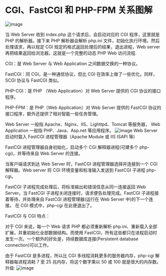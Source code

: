 # CGI、FastCGI 和 PHP-FPM 关系图解

![image](http://ou1viq65b.bkt.clouddn.com/17-8-3/4700904.jpg)

当 Web Server 收到 index.php 这个请求后，会启动对应的 CGI 程序，这里就是 PHP 的解析器。接下来 PHP 解析器会解析 php.ini 文件，初始化执行环境，然后处理请求，再以规定 CGI 规定的格式返回处理后的结果，退出进程，Web server 再把结果返回给浏览器。这就是一个完整的动态 PHP Web 访问流程.

CGI：是 Web Server 与 Web Application 之间数据交换的一种协议。

FastCGI：同 CGI，是一种通信协议，但比 CGI 在效率上做了一些优化。同样，SCGI 协议与 FastCGI 类似。

PHP-CGI：是 PHP （Web Application）对 Web Server 提供的 CGI 协议的接口程序。

PHP-FPM：是 PHP（Web Application）对 Web Server 提供的 FastCGI 协议的接口程序，额外还提供了相对智能一些任务管理。

Web Server 一般指 Apache、Nginx、IIS、Lighttpd、Tomcat 等服务器，
Web Application 一般指 PHP、Java、Asp.net 等应用程序。
![image](http://ou1viq65b.bkt.clouddn.com/17-8-3/75019151.jpg)
Web Server 启动时载入 FastCGI 进程管理器（Apache Module 或 IIS ISAPI 等)

FastCGI 进程管理器自身初始化，启动多个 CGI 解释器进程(可建多个 php-cgi)，并等待来自 Web Server 的连接。

当客户端请求到达 Web Server 时，FastCGI 进程管理器选择并连接到一个 CGI 解释器。Web server 将 CGI 环境变量和标准输入发送到 FastCGI 子进程 php-cgi。

FastCGI 子进程完成处理后，将标准输出和错误信息从同一连接返回 Web Server。当 FastCGI 子进程关闭连接时，请求便告处理完成。FastCGI 子进程接着等待，并处理来自 FastCGI 进程管理器(运行在 Web Server 中)的下一个连接。 在 CGI 模式中，php-cgi 在此便退出了。

FastCGI 与 CGI 特点：

对于 CGI 来说，每一个 Web 请求 PHP 都必须重新解析 php.ini、重新载入全部扩展，并重初始化全部数据结构。而使用 FastCGI，所有这些都只在进程启动时发生一次。一个额外的好处是，持续数据库连接(Persistent database connection)可以工作。

由于 FastCGI 是多进程，所以比 CGI 多线程消耗更多的服务器内存，php-cgi 解释器每进程消耗 7 至 25 兆内存，将这个数字乘以 50 或 100 就是很大的内存数。
升级:
![image](http://ou1viq65b.bkt.clouddn.com/17-8-3/3145024.jpg)
